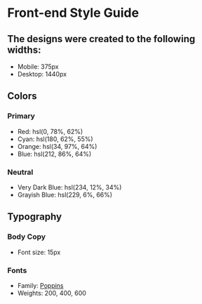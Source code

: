 # Front-end Style Guide

## The designs were created to the following widths:
- Mobile: 375px
- Desktop: 1440px

## Colors

### Primary
- Red: hsl(0, 78%, 62%)
- Cyan: hsl(180, 62%, 55%)
- Orange: hsl(34, 97%, 64%)
- Blue: hsl(212, 86%, 64%)

### Neutral
- Very Dark Blue: hsl(234, 12%, 34%)
- Grayish Blue: hsl(229, 6%, 66%)

## Typography

### Body Copy
- Font size: 15px

### Fonts
- Family: [Poppins](https://fonts.google.com/specimen/Poppins)
- Weights: 200, 400, 600
